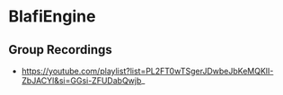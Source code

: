 ﻿# BlafiEngine

## Group Recordings
- https://youtube.com/playlist?list=PL2FT0wTSgerJDwbeJbKeMQKlI-ZbJACYl&si=GGsi-ZFUDabQwjb_
